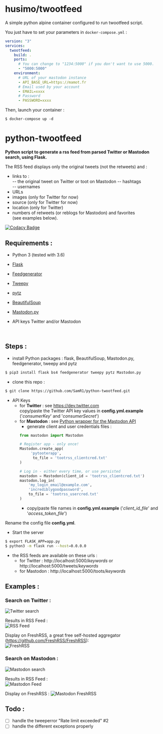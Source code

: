 # husimo/twootfeed

A simple python alpine container configured to run twootfeed script.

You just have to set your parameters in `docker-compose.yml` : 

```yaml
version: "3"
services:
  twootfeed:
    build: .
    ports:
      # You can change to "1234:5000" if you don't want to use 5000.
      - "5000:5000"
    environment:
      # URL of your mastodon instance
      - API_BASE_URL=https://mamot.fr
      # Email used by your account
      - EMAIL=xxxx
      # Password
      - PASSWORD=xxxx
```

Then, launch your container : 

```
$ docker-compose up -d
```

# python-twootfeed
**Python script to generate a rss feed from parsed Twitter or Mastodon search, using Flask.**  

The RSS feed displays only the original tweets (not the retweets) and :
- links to :  
  -- the original tweet on Twitter or toot on Mastodon
  -- hashtags  
  -- usernames  
- URLs 
- images (only for Twitter for now)
- source  (only for Twitter for now)
- location  (only for Twitter)
- numbers of retweets (or reblogs for Mastodon) and favorites  
  (see examples below).  

[![Codacy Badge](https://api.codacy.com/project/badge/Grade/14d1c00121c04cd2b81453c597639ca6)](https://www.codacy.com/app/SamR1/python-twootfeed?utm_source=github.com&amp;utm_medium=referral&amp;utm_content=SamR1/python-twootfeed&amp;utm_campaign=Badge_Grade)

## **Requirements :**
- Python 3 (tested with 3.6)
- [Flask](http://flask.pocoo.org/)
- [Feedgenerator](https://pypi.python.org/pypi/feedgenerator)
- [Tweepy](https://github.com/tweepy/tweepy)
- [pytz](https://pypi.python.org/pypi/pytz/)
- [BeautifulSoup](https://pypi.python.org/pypi/beautifulsoup4)
- [Mastodon.py](https://github.com/halcy/Mastodon.py)
- API keys Twitter and/or Mastodon 

  ​
## **Steps :**
- install Python packages : flask, BeautifulSoup, Mastodon.py, feedgenerator, tweepy and pytz
```bash
$ pip3 install flask bs4 feedgenerator tweepy pytz Mastodon.py
```

- clone this repo :
```bash
$ git clone https://github.com/SamR1/python-twootfeed.git
```

- API Keys
    - for **Twitter** : see https://dev.twitter.com  
      copy/paste the Twitter API key values in **config.yml.example** ('_consumerKey_' and '_consumerSecret_')
    - for **Mastodon** : see [Python wrapper for the Mastodon API](https://github.com/halcy/Mastodon.py)  
       - generate client and user credentials files :  
        ```python
        from mastodon import Mastodon
        
        # Register app - only once!        
        Mastodon.create_app(
             'pytooterapp',
              to_file = 'tootrss_clientcred.txt'
        )        
        
        # Log in - either every time, or use persisted        
        mastodon = Mastodon(client_id = 'tootrss_clientcred.txt')
        mastodon.log_in(
            'my_login_email@example.com',
            'incrediblygoodpassword',
            to_file = 'tootrss_usercred.txt'
        )
        ```
        - copy/paste file names in **config.yml.example** ('_client_id_file_' and '_access_token_file_')

Rename the config file **config.yml**.

- Start the server
```bash
$ export FLASK_APP=app.py
$ python3 -m flask run --host=0.0.0.0
```

- the RSS feeds are available on these urls :  
   - for Twitter : http://localhost:5000/_keywords_ or http://localhost:5000/tweets/_keywords_
   - for Mastodon : http://localhost:5000/toots/_keywords_

## Examples :  
### Search on Twitter :  
![Twitter search](images/twitter.png)  

Results in RSS Feed :  
![RSS Feed](images/RSSFeed.png)  

Display on FreshRSS, a great free self-hosted aggregator (https://github.com/FreshRSS/FreshRSS):    
![FreshRSS](images/FreshRSS.png)  

### Search on Mastodon : 
![Mastodon search](images/mastodon.png)

Results in RSS Feed :  
![Mastodon Feed](images/MastodonRSSFeed.png) 

Display on FreshRSS :
![Mastodon FreshRSS](images/MastodonFreshRSS.png)  

## **Todo :**
- [ ] handle the tweeperror "Rate limit exceeded" #2
- [ ] handle the different exceptions properly 
